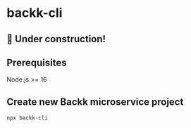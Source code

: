 # backk-cli

## :construction: Under construction!

## Prerequisites

Node.js >= 16

## Create new Backk microservice project

```bash
npx backk-cli
```
